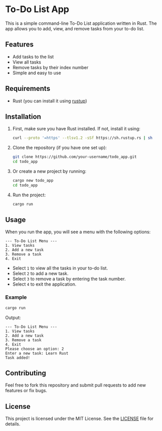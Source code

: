 # To-Do List App

This is a simple command-line To-Do List application written in Rust. The app allows you to add, view, and remove tasks from your to-do list.

## Features

- Add tasks to the list
- View all tasks
- Remove tasks by their index number
- Simple and easy to use

## Requirements

- Rust (you can install it using [rustup](https://rustup.rs/))

## Installation

1. First, make sure you have Rust installed. If not, install it using:

   ```bash
   curl --proto '=https' --tlsv1.2 -sSf https://sh.rustup.rs | sh
   ```

2. Clone the repository (if you have one set up):

   ```bash
   git clone https://github.com/your-username/todo_app.git
   cd todo_app
   ```

3. Or create a new project by running:

   ```bash
   cargo new todo_app
   cd todo_app
   ```

4. Run the project:

   ```bash
   cargo run
   ```

## Usage

When you run the app, you will see a menu with the following options:

```
--- To-Do List Menu ---
1. View tasks
2. Add a new task
3. Remove a task
4. Exit
```

- Select `1` to view all the tasks in your to-do list.
- Select `2` to add a new task.
- Select `3` to remove a task by entering the task number.
- Select `4` to exit the application.

### Example

```bash
cargo run
```

Output:

```
--- To-Do List Menu ---
1. View tasks
2. Add a new task
3. Remove a task
4. Exit
Please choose an option: 2
Enter a new task: Learn Rust
Task added!
```

## Contributing

Feel free to fork this repository and submit pull requests to add new features or fix bugs.

## License

This project is licensed under the MIT License. See the [LICENSE](LICENSE) file for details.

